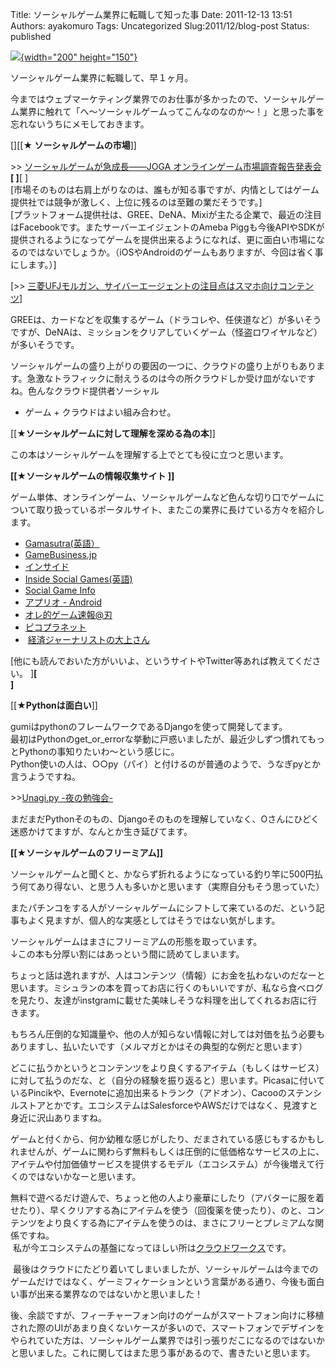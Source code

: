 Title: ソーシャルゲーム業界に転職して知った事
Date: 2011-12-13 13:51
Authors: ayakomuro
Tags:  Uncategorized
Slug:2011/12/blog-post
Status: published




[![](http://2.bp.blogspot.com/-5XkmJALafgY/T0g5pueRwtI/AAAAAAAAPXs/2JIWURQfF3o/s200/phone.jpg){width="200"
height="150"}](http://2.bp.blogspot.com/-5XkmJALafgY/T0g5pueRwtI/AAAAAAAAPXs/2JIWURQfF3o/s1600/phone.jpg)

ソーシャルゲーム業界に転職して、早１ヶ月。

今まではウェブマーケティング業界でのお仕事が多かったので、ソーシャルゲーム業界に触れて「へ〜ソーシャルゲームってこんなのなのか〜！」と思った事を忘れないうちにメモしておきます。

[][[**★
ソーシャルゲームの市場**]]

\>\> [ソーシャルゲームが急成長――JOGA
オンラインゲーム市場調査報告発表会](http://gadget.itmedia.co.jp/gg/articles/1107/13/news063.html)  
**[ ]**[ ]  
[市場そのものは右肩上がりなのは、誰もが知る事ですが、内情としてはゲーム提供社では競争が激しく、上位に残るのは至難の業だそうです。]  
[プラットフォーム提供社は、GREE、DeNA、Mixiが主たる企業で、最近の注目はFacebookです。またサーバーエイジェントのAmeba
Piggも今後APIやSDKが提供されるようになってゲームを提供出来るようになれば、更に面白い市場になるのではないでしょうか。（iOSやAndroidのゲームもありますが、今回は省く事にします。）]

[\>\>
[三菱UFJモルガン、サイバーエージェントの注目点はスマホ向けコンテンツ](http://gamebiz.jp/?p=45968)]

GREEは、カードなどを収集するゲーム（ドラコレや、任侠道など）が多いそうですが、DeNAは、ミッションをクリアしていくゲーム（怪盗ロワイヤルなど）が多いそうです。

ソーシャルゲームの盛り上がりの要因の一つに、クラウドの盛り上がりもあります。急激なトラフィックに耐えうるのは今の所クラウドしか受け皿がないですね。色んなクラウド提供者ソーシャル
+ ゲーム + クラウドはよい組み合わせ。

[[**★ソーシャルゲームに対して理解を深める為の本**]]

この本はソーシャルゲームを理解する上でとても役に立つと思います。

  
**[[★ソーシャルゲームの情報収集サイト
]]**

ゲーム単体、オンラインゲーム、ソーシャルゲームなど色んな切り口でゲームについて取り扱っているポータルサイト、またこの業界に長けている方々を紹介します。

-   [Gamasutra(英語）](http://www.gamasutra.com/)
-   [GameBusiness.jp](http://www.gamebusiness.jp/)
-   [インサイド](http://www.inside-games.jp/)
-   [Inside Social Games(英語)](http://www.insidesocialgames.com/)
-   [Social Game Info](http://gamebiz.jp/)
-   [アプリオ - Android](http://appllio.com/android-game)
-   [オレ的ゲーム速報@刃](http://jin115.com/)
-   [ピコプラネット](http://picopla.net/)
-    [経済ジャーナリストの大上さん](http://twitter.com/#%21/wataru4)

[他にも読んでおいた方がいいよ、というサイトやTwitter等あれば教えてください。
]**[  
]**

[[**★Pythonは面白い**]]

gumiはpythonのフレームワークであるDjangoを使って開発してます。  
最初はPythonのget\_or\_errorな挙動に戸惑いましたが、最近少しずつ慣れてもっとPythonの事知りたいわ〜という感じに。  
Python使いの人は、○○py（パイ）と付けるのが普通のようで、うなぎpyとか言うようですね。

\>\>[Unagi.py -夜の勉強会-](http://atnd.org/events/23279)

まだまだPythonそのもの、Djangoそのものを理解していなく、Oさんにひどく迷惑かけてますが、なんとか生き延びてます。

**[[★ソーシャルゲームのフリーミアム]]**

ソーシャルゲームと聞くと、かならず折れるようになっている釣り竿に500円払う何てあり得ない、と思う人も多いかと思います（実際自分もそう思っていた）

またパチンコをする人がソーシャルゲームにシフトして来ているのだ、という記事もよく見ますが、個人的な実感としてはそうではない気がします。

ソーシャルゲームはまさにフリーミアムの形態を取っています。  
↓この本も分厚い割にはあっという間に読めてしまいます。

ちょっと話は逸れますが、人はコンテンツ（情報）にお金を払わないのだなーと思います。ミシュランの本を買ってお店に行くのもいいですが、私なら食べログを見たり、友達がinstgramに載せた美味しそうな料理を出してくれるお店に行きます。

もちろん圧倒的な知識量や、他の人が知らない情報に対しては対価を払う必要もありますし、払いたいです（メルマガとかはその典型的な例だと思います）

どこに払うかというとコンテンツをより良くするアイテム（もしくはサービス）に対して払うのだな、と（自分の経験を振り返ると）思います。Picasaに付いているPincikや、Evernoteに追加出来るトランク（アドオン）、Cacooのステンシルストアとかです。エコシステムはSalesforceやAWSだけではなく、見渡すと身近に沢山ありますね。

ゲームと付くから、何か幼稚な感じがしたり、だまされている感じもするかもしれませんが、ゲームに関わらず無料もしくは圧倒的に低価格なサービスの上に、アイテムや付加価値サービスを提供するモデル（エコシステム）が今後増えて行くのではないかなーと思います。

無料で遊べるだけ遊んで、ちょっと他の人より豪華にしたり（アバターに服を着せたり）、早くクリアする為にアイテムを使う（回復薬を使ったり）、のと、コンテンツをより良くする為にアイテムを使うのは、まさにフリーとプレミアムな関係ですね。  
 私が今エコシステムの基盤になってほしい所は[クラウドワークス](http://cloudworks.jp/)です。

 最後はクラウドにたどり着いてしまいましたが、ソーシャルゲームは今までのゲームだけではなく、ゲーミフィケーションという言葉がある通り、今後も面白い事が出来る業界なのではないかと思いました！

後、余談ですが、フィーチャーフォン向けのゲームがスマートフォン向けに移植された際のUIがあまり良くないケースが多いので、スマートフォンでデザインをやられていた方は、ソーシャルゲーム業界では引っ張りだこになるのではないかと思いました。これに関してはまた思う事があるので、書きたいと思います。
